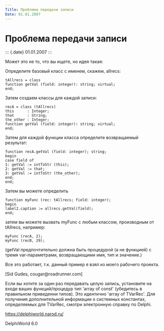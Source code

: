 ```yaml
---
Title: Проблема передачи записи
Date: 01.01.2007
---
```



Проблема передачи записи
========================

::: {.date}
01.01.2007
:::

Может это не то, что вы ищете, но идея такая:

Определите базовый класс с именем, скажем, allrecs:

    tAllrecs = class
    function getVal (field: integer): string; virtual;
    end;

Затем создаем классы для каждой записи:

    recA = class (tAllrecs)
    this      : Integer;
    that      : String;
    the_other : Integer;
    function getVal (field: integer): string; virtual;
    end;

Затем для каждой функции класса определите возвращаемый результат:

    function recA.getVal (field: integer); string;
    begin
    case field of
    1: getVal := intToStr (this);
    2: getVal := that;
    3: getVal := intToStr (the_other);
    end;
    end;

Затем вы можете определить

    function myFunc (rec: tAllrecs; field: integer);
    begin
    label2.caption := allrecs.getVal(field);
    end;

затем вы можете вызвать myFunc с любым классом, производным от tAllrecs,
например:

    myFunc (recA, 2);
    myFunc (recB, 29);

(getVal предпочтительно должна быть процедурой (а не функцией) с тремя
var-параметрами, возвращающими имя, тип и значение.)

Все это работает, т.к. данный пример я взял из моего рабочего проекта.

[Sid Gudes, cougar\@roadrunner.com]

Если вы хотите за один раз передавать целую запись, установите на входе
ваших функций/процедур тип \'array of const\' (убедитесь в правильном
приведенни типов). Это идентично \'array of TVarRec\'. Для получения
дополнительной информации о системных константах, определяемых для
TVarRec, смотри электронную справку по Delphi.

<https://delphiworld.narod.ru/>

DelphiWorld 6.0
